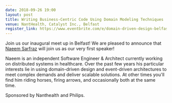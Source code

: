 ```yaml
---
date: 2018-09-26 19:00
layout: post
title: Writing Business-Centric Code Using Domain Modeling Techniques
venue: NantHealth, Catalyst Inc., Belfast
register_link: https://www.eventbrite.com/e/domain-driven-design-belfast-registration-46952587453
---
```


Join us our inaugural meet up in Belfast!  We are pleased to announce that 
[Naeem Sarfraz](https://twitter.com/naeemsarfraz) will join us as our very
first speaker!

Naeem is an independent Software Engineer & Architect currently working 
on distributed systems in healthcare. Over the past few years his particular
interests lie in using domain-driven design and event-driven architectures
to meet complex demands and deliver scalable solutions. At other times 
you'll find him riding horses, firing arrows, and occasionally both at the
same time.

Sponsored by Nanthealth and Philips.